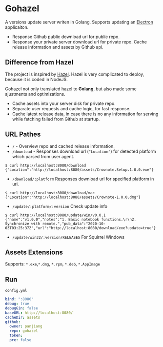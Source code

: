 # Gohazel

A versions update server writen in Golang. Supports updating an [Electron](https://www.electronjs.org/docs/tutorial/updates) applicaiton.

- Response Github public download url for public repo.
- Response your private server download url for private repo. Cache release information and assets by Github api.

## Difference from Hazel

The project is inspired by [Hazel](https://github.com/vercel/hazel). Hazel is very complicated to deploy, because it is coded in NodeJS.

Gohazel not only translated hazel to **Golang**, but also made some ajustments and optimizations.

- Cache assets into your server disk for private repo.
- Separate user requests and cache logic, for fast response.
- Cache latest release data, in case there is no any information for serving while fetching failed from Github at startup.

## URL Pathes

- `/` - Overview repo and cached release information.
- `/download` - Responses download url (`"Location"`) for detected platform which parsed from user agent.

```console
$ curl http://localhost:8080/download
{"Location":"http://localhost:8080/assets/Crownote.Setup.1.0.0.exe"}
```

- `/download/:platform` Responses download url for specified platform in uri.

```console
$ curl http://localhost:8080/download/mac
{"Location":"http://localhost:8080/assets/Crownote-1.0.0.dmg"}
```

- `/update/:platform/:version` Check update info

```
$ curl http://localhost:8080/update/win/v0.0.1
{"name":"v1.0.0","notes":"1. Basic notebook functions.\r\n2. Synchronize with remote.","pub_data":"2020-10-03T03:25:37Z","url":"http://localhost:8080/download/exe?update=true"}
```

- `/update/win32/:version/RELEASES` For Squirrel Windows

## Assets Extensions

Supports: `*.exe`,`*.dmg`, `*.rpm`, `*.deb`, `*.AppImage`

## Run

`config.yml`

```yml
bind: ":8080"
debug: true
debugGin: false
baseURL: http://localhost:8080/
cacheDir: assets
github:
  owner: panjiang
  repo: gohazel
  token:
  pre: false
```
